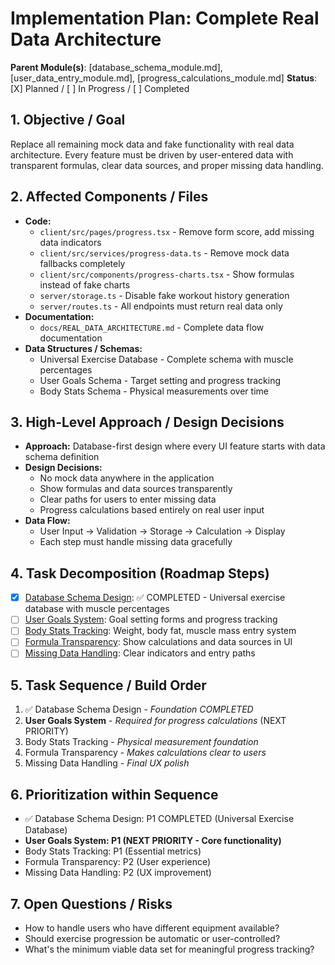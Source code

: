 # Implementation Plan: Complete Real Data Architecture

**Parent Module(s)**: [database_schema_module.md], [user_data_entry_module.md], [progress_calculations_module.md]
**Status**: [X] Planned / [ ] In Progress / [ ] Completed

## 1. Objective / Goal
Replace all remaining mock data and fake functionality with real data architecture. Every feature must be driven by user-entered data with transparent formulas, clear data sources, and proper missing data handling.

## 2. Affected Components / Files
*   **Code:**
    *   `client/src/pages/progress.tsx` - Remove form score, add missing data indicators
    *   `client/src/services/progress-data.ts` - Remove mock data fallbacks completely
    *   `client/src/components/progress-charts.tsx` - Show formulas instead of fake charts
    *   `server/storage.ts` - Disable fake workout history generation
    *   `server/routes.ts` - All endpoints must return real data only
*   **Documentation:**
    *   `docs/REAL_DATA_ARCHITECTURE.md` - Complete data flow documentation
*   **Data Structures / Schemas:**
    *   Universal Exercise Database - Complete schema with muscle percentages
    *   User Goals Schema - Target setting and progress tracking
    *   Body Stats Schema - Physical measurements over time

## 3. High-Level Approach / Design Decisions
*   **Approach:** Database-first design where every UI feature starts with data schema definition
*   **Design Decisions:**
    *   No mock data anywhere in the application
    *   Show formulas and data sources transparently
    *   Clear paths for users to enter missing data
    *   Progress calculations based entirely on real user input
*   **Data Flow:**
    *   User Input → Validation → Storage → Calculation → Display
    *   Each step must handle missing data gracefully

## 4. Task Decomposition (Roadmap Steps)
*   [X] [Database Schema Design](task_universal_exercise_schema.md): ✅ COMPLETED - Universal exercise database with muscle percentages
*   [ ] [User Goals System](task_user_goals_implementation.md): Goal setting forms and progress tracking
*   [ ] [Body Stats Tracking](task_body_stats_entry.md): Weight, body fat, muscle mass entry system
*   [ ] [Formula Transparency](task_formula_display.md): Show calculations and data sources in UI
*   [ ] [Missing Data Handling](task_missing_data_flow.md): Clear indicators and entry paths

## 5. Task Sequence / Build Order
1.  ✅ Database Schema Design - *Foundation COMPLETED*
2.  **User Goals System** - *Required for progress calculations* (NEXT PRIORITY)
3.  Body Stats Tracking - *Physical measurement foundation*
4.  Formula Transparency - *Makes calculations clear to users*
5.  Missing Data Handling - *Final UX polish*

## 6. Prioritization within Sequence
*   ✅ Database Schema Design: P1 COMPLETED (Universal Exercise Database)
*   **User Goals System: P1 (NEXT PRIORITY - Core functionality)**
*   Body Stats Tracking: P1 (Essential metrics)
*   Formula Transparency: P2 (User experience)
*   Missing Data Handling: P2 (UX improvement)

## 7. Open Questions / Risks
*   How to handle users who have different equipment available?
*   Should exercise progression be automatic or user-controlled?
*   What's the minimum viable data set for meaningful progress tracking?
